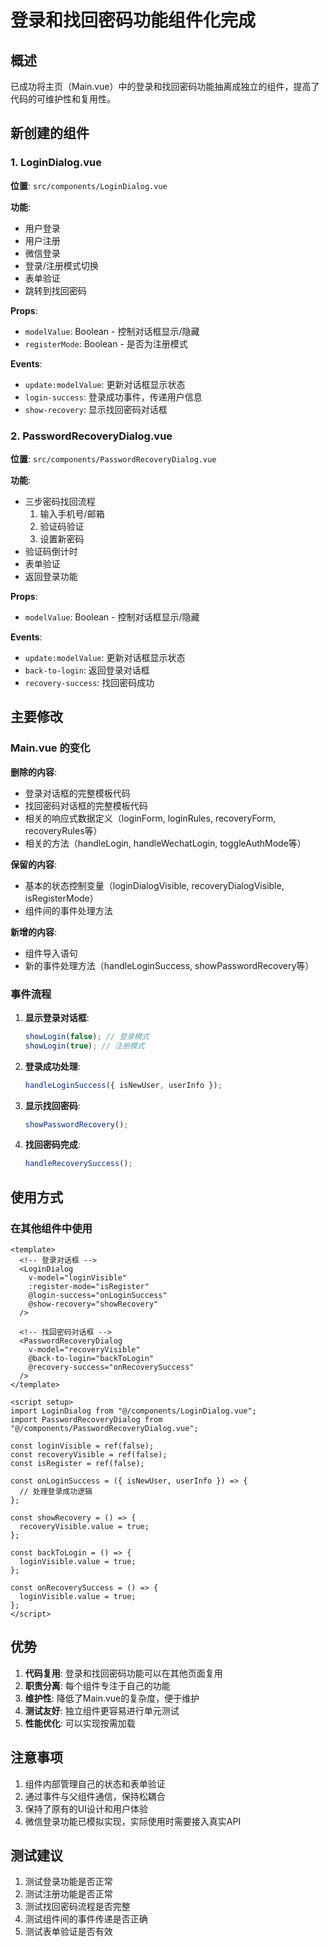 # 登录和找回密码功能组件化完成

## 概述

已成功将主页（Main.vue）中的登录和找回密码功能抽离成独立的组件，提高了代码的可维护性和复用性。

## 新创建的组件

### 1. LoginDialog.vue

**位置**: `src/components/LoginDialog.vue`

**功能**:

- 用户登录
- 用户注册
- 微信登录
- 登录/注册模式切换
- 表单验证
- 跳转到找回密码

**Props**:

- `modelValue`: Boolean - 控制对话框显示/隐藏
- `registerMode`: Boolean - 是否为注册模式

**Events**:

- `update:modelValue`: 更新对话框显示状态
- `login-success`: 登录成功事件，传递用户信息
- `show-recovery`: 显示找回密码对话框

### 2. PasswordRecoveryDialog.vue

**位置**: `src/components/PasswordRecoveryDialog.vue`

**功能**:

- 三步密码找回流程
  1. 输入手机号/邮箱
  2. 验证码验证
  3. 设置新密码
- 验证码倒计时
- 表单验证
- 返回登录功能

**Props**:

- `modelValue`: Boolean - 控制对话框显示/隐藏

**Events**:

- `update:modelValue`: 更新对话框显示状态
- `back-to-login`: 返回登录对话框
- `recovery-success`: 找回密码成功

## 主要修改

### Main.vue 的变化

**删除的内容**:

- 登录对话框的完整模板代码
- 找回密码对话框的完整模板代码
- 相关的响应式数据定义（loginForm, loginRules, recoveryForm, recoveryRules等）
- 相关的方法（handleLogin, handleWechatLogin, toggleAuthMode等）

**保留的内容**:

- 基本的状态控制变量（loginDialogVisible, recoveryDialogVisible, isRegisterMode）
- 组件间的事件处理方法

**新增的内容**:

- 组件导入语句
- 新的事件处理方法（handleLoginSuccess, showPasswordRecovery等）

### 事件流程

1. **显示登录对话框**:

   ```javascript
   showLogin(false); // 登录模式
   showLogin(true); // 注册模式
   ```

2. **登录成功处理**:

   ```javascript
   handleLoginSuccess({ isNewUser, userInfo });
   ```

3. **显示找回密码**:

   ```javascript
   showPasswordRecovery();
   ```

4. **找回密码完成**:
   ```javascript
   handleRecoverySuccess();
   ```

## 使用方式

### 在其他组件中使用

```vue
<template>
  <!-- 登录对话框 -->
  <LoginDialog
    v-model="loginVisible"
    :register-mode="isRegister"
    @login-success="onLoginSuccess"
    @show-recovery="showRecovery"
  />

  <!-- 找回密码对话框 -->
  <PasswordRecoveryDialog
    v-model="recoveryVisible"
    @back-to-login="backToLogin"
    @recovery-success="onRecoverySuccess"
  />
</template>

<script setup>
import LoginDialog from "@/components/LoginDialog.vue";
import PasswordRecoveryDialog from "@/components/PasswordRecoveryDialog.vue";

const loginVisible = ref(false);
const recoveryVisible = ref(false);
const isRegister = ref(false);

const onLoginSuccess = ({ isNewUser, userInfo }) => {
  // 处理登录成功逻辑
};

const showRecovery = () => {
  recoveryVisible.value = true;
};

const backToLogin = () => {
  loginVisible.value = true;
};

const onRecoverySuccess = () => {
  loginVisible.value = true;
};
</script>
```

## 优势

1. **代码复用**: 登录和找回密码功能可以在其他页面复用
2. **职责分离**: 每个组件专注于自己的功能
3. **维护性**: 降低了Main.vue的复杂度，便于维护
4. **测试友好**: 独立组件更容易进行单元测试
5. **性能优化**: 可以实现按需加载

## 注意事项

1. 组件内部管理自己的状态和表单验证
2. 通过事件与父组件通信，保持松耦合
3. 保持了原有的UI设计和用户体验
4. 微信登录功能已模拟实现，实际使用时需要接入真实API

## 测试建议

1. 测试登录功能是否正常
2. 测试注册功能是否正常
3. 测试找回密码流程是否完整
4. 测试组件间的事件传递是否正确
5. 测试表单验证是否有效
